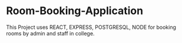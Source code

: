 # Room-Booking-Application
This Project uses REACT, EXPRESS, POSTGRESQL, NODE for booking rooms by admin and staff in college.

